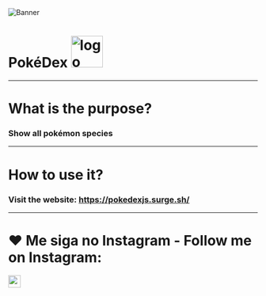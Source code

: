 <img src="https://user-images.githubusercontent.com/67880796/117546261-ec3eec00-afff-11eb-92fd-9f6ea3a6ac8a.png" alt="Banner">

# PokéDex <img src="https://iconape.com/wp-content/png_logo_vector/pikachu-logo.png" alt="logo" width="64" />
___________

# What is the purpose?
### Show all pokémon species
___________

# How to use it?
### Visit the website: https://pokedexjs.surge.sh/
___________

# ❤️ Me siga no Instagram - Follow me on Instagram:

<a href="https://www.instagram.com/oluishe/"><img src="https://img.shields.io/badge/instagram-%23E4405F.svg?&style=for-the-badge&logo=instagram&logoColor=white" height=25></a>

